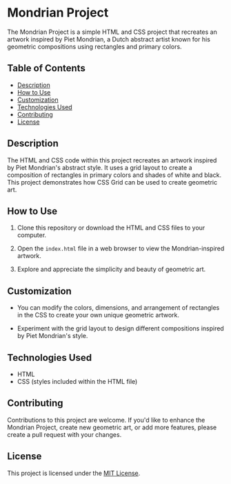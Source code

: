 # Mondrian Project

The Mondrian Project is a simple HTML and CSS project that recreates an artwork inspired by Piet Mondrian, a Dutch abstract artist known for his geometric compositions using rectangles and primary colors.

## Table of Contents

- [Description](#description)
- [How to Use](#how-to-use)
- [Customization](#customization)
- [Technologies Used](#technologies-used)
- [Contributing](#contributing)
- [License](#license)

## Description

The HTML and CSS code within this project recreates an artwork inspired by Piet Mondrian's abstract style. It uses a grid layout to create a composition of rectangles in primary colors and shades of white and black. This project demonstrates how CSS Grid can be used to create geometric art.


## How to Use

1. Clone this repository or download the HTML and CSS files to your computer.

2. Open the `index.html` file in a web browser to view the Mondrian-inspired artwork.

3. Explore and appreciate the simplicity and beauty of geometric art.

## Customization

- You can modify the colors, dimensions, and arrangement of rectangles in the CSS to create your own unique geometric artwork.

- Experiment with the grid layout to design different compositions inspired by Piet Mondrian's style.

## Technologies Used

- HTML
- CSS (styles included within the HTML file)

## Contributing

Contributions to this project are welcome. If you'd like to enhance the Mondrian Project, create new geometric art, or add more features, please create a pull request with your changes.

## License

This project is licensed under the [MIT License](LICENSE).
